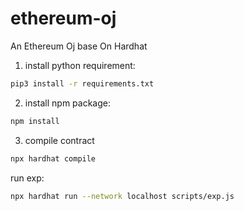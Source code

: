 # ethereum-oj

An Ethereum Oj base On Hardhat

1. install python requirement:

```bash
pip3 install -r requirements.txt
```

2. install npm package:

```bash
npm install
```

3. compile contract

```bash
npx hardhat compile
```

run exp:
```bash
npx hardhat run --network localhost scripts/exp.js
```
